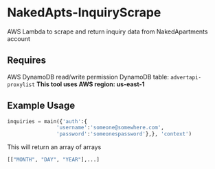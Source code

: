 # NakedApts-InquiryScrape 
AWS Lambda to scrape and return inquiry data from NakedApartments account

## Requires 
AWS DynamoDB read/write permission 
DynamoDB table: `advertapi-proxylist` 
**This tool uses AWS region: us-east-1** 

## Example Usage 
``` python
inquiries = main({'auth':{
                'username':'someone@somewhere.com',
                'password':'someonespassword'},}, 'context')
```
This will return an array of arrays 
``` python
[["MONTH", "DAY", "YEAR"],...]
```